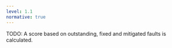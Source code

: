```yaml
---
level: 1.1
normative: true
---
```


TODO: A score based on outstanding, fixed and mitigated faults is calculated.